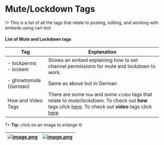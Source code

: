 # Mute/Lockdown Tags

!> This is a list of all the tags that relate to posting, editing, and working with embeds using carl-bot

#### List of Mute and Lockdown tags

<!-- prettier-ignore -->
| Tag  | Explanation |
| ---- | ----------- |
| - lockperms<br>- lockem | Shows an embed explaining how to set channel permissions for mute and lockdown to work. |
| - ghowtomute (German) | Same as above but in German |
| How and Video Tags | There are some `how` and some `video` tags that relate to mute/lockdown. To check out **how** tags click [here](/how-tags). To check out **video** tags click [here](/video-tags) |

?> **Tip:** click on an image to enlarge it!

<!-- prettier-ignore -->
| [![image.png](https://i.postimg.cc/RhqGzxYs/image.png)](https://postimg.cc/Mf21yNqV) | [![image.png](https://i.postimg.cc/hPzMygTh/image.png)](https://postimg.cc/0bvpjTtq) |
| ------------ | ----------------------------- |
